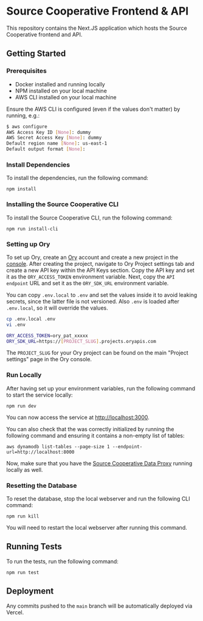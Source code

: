 # Source Cooperative Frontend & API

This repository contains the Next.JS application which hosts the Source Cooperative frontend and API.

## Getting Started

### Prerequisites

- Docker installed and running locally
- NPM installed on your local machine
- AWS CLI installed on your local machine

Ensure the AWS CLI is configured (even if the values don't matter) by running, e.g.:

```bash
$ aws configure
AWS Access Key ID [None]: dummy
AWS Secret Access Key [None]: dummy
Default region name [None]: us-east-1
Default output format [None]:
```

### Install Dependencies

To install the dependencies, run the following command:

```
npm install
```

### Installing the Source Cooperative CLI

To install the Source Cooperative CLI, run the following command:

```
npm run install-cli
```

### Setting up Ory

To set up Ory, create an [Ory](https://ory.sh) account and create a new project in the [console](https://console.ory.sh).
After creating the project, navigate to Ory Project settings tab and create a new API key within the API Keys section.
Copy the API key and set it as the `ORY_ACCESS_TOKEN` environment variable.
Next, copy the `API endpoint` URL and set it as the `ORY_SDK_URL` environment variable.

You can copy `.env.local` to `.env` and set the values inside it to avoid leaking secrets, since the latter file is not versioned. Also `.env` is loaded after `.env.local`, so it will override the values.

```bash
cp .env.local .env
vi .env
```

```bash
ORY_ACCESS_TOKEN=ory_pat_xxxxx
ORY_SDK_URL=https://[PROJECT_SLUG].projects.oryapis.com
```

The `PROJECT_SLUG` for your Ory project can be found on the main "Project settings" page in the Ory console.

### Run Locally

After having set up your environment variables, run the following command to start the service locally:

```
npm run dev
```

You can now access the service at [http://localhost:3000](http://localhost:3000).

You can also check that the was correctly initialized by running the following command and ensuring it contains a non-empty list of tables:

```
aws dynamodb list-tables --page-size 1 --endpoint-url=http://localhost:8000
```

Now, make sure that you have the [Source Cooperative Data Proxy](https://github.com/source-cooperative/data.source.coop) running locally as well.

### Resetting the Database

To reset the database, stop the local webserver and run the following CLI command:

```
npm run kill
```

You will need to restart the local webserver after running this command.


## Running Tests

To run the tests, run the following command:

```
npm run test
```

## Deployment

Any commits pushed to the `main` branch will be automatically deployed via Vercel.
